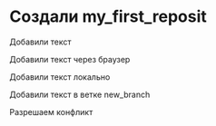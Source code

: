 ﻿# Создали my_first_reposit

Добавили текст

Добавили текст через браузер

Добавили текст локально

Добавили текст в ветке new_branch

Разрешаем конфликт
